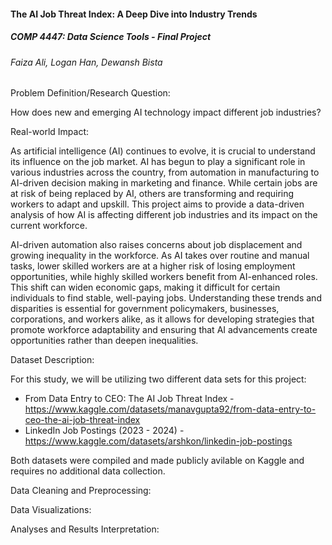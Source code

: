 #### The AI Job Threat Index: A Deep Dive into Industry Trends
##### COMP 4447: Data Science Tools - Final Project
###### Faiza Ali, Logan Han, Dewansh Bista

Problem Definition/Research Question:

How does new and emerging AI technology impact different job industries?

Real-world Impact:

As artificial intelligence (AI) continues to evolve, it is crucial to understand its influence on the job market. 
AI has begun to play a significant role in various industries across the country, from automation in manufacturing 
to AI-driven decision making in marketing and finance. While certain jobs are at risk of being replaced by AI, others 
are transforming and requiring workers to adapt and upskill. This project aims to provide a data-driven analysis of 
how AI is affecting different job industries and its impact on the current workforce.

AI-driven automation also raises concerns about job displacement and growing inequality in the workforce. As AI takes over 
routine and manual tasks, lower skilled workers are at a higher risk of losing employment opportunities, while highly skilled 
workers benefit from AI-enhanced roles. This shift can widen economic gaps, making it difficult for certain individuals to find 
stable, well-paying jobs. Understanding these trends and disparities is essential for government policymakers, businesses, 
corporations, and workers alike, as it allows for developing strategies that promote workforce adaptability and ensuring 
that AI advancements create opportunities rather than deepen inequalities.

Dataset Description:

For this study, we will be utilizing two different data sets for this project:
- From Data Entry to CEO: The AI Job Threat Index - https://www.kaggle.com/datasets/manavgupta92/from-data-entry-to-ceo-the-ai-job-threat-index
- LinkedIn Job Postings (2023 - 2024) - https://www.kaggle.com/datasets/arshkon/linkedin-job-postings

Both datasets were compiled and made publicly avilable on Kaggle and requires no additional data collection. 

Data Cleaning and Preprocessing:

Data Visualizations:

Analyses and Results Interpretation:
